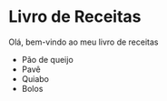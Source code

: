 # Livro de Receitas
Olá, bem-vindo ao meu livro de receitas
 - Pão de queijo
 - Pavê
 - Quiabo
 - Bolos
